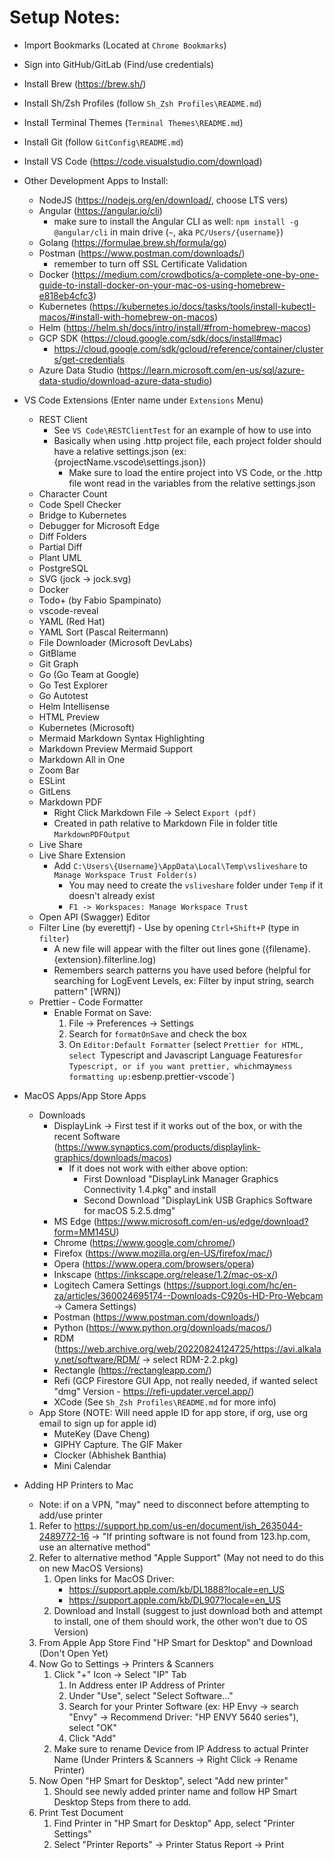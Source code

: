 # Setup Notes:
- Import Bookmarks (Located at `Chrome Bookmarks`)
- Sign into GitHub/GitLab (Find/use credentials)
- Install Brew (https://brew.sh/)
- Install Sh/Zsh Profiles (follow `Sh_Zsh Profiles\README.md`)
- Install Terminal Themes (`Terminal Themes\README.md`)
- Install Git (follow `GitConfig\README.md`)
- Install VS Code (https://code.visualstudio.com/download)

- Other Development Apps to Install:
    - NodeJS (https://nodejs.org/en/download/, choose LTS vers)
    - Angular (https://angular.io/cli)
      - make sure to install the Angular CLI as well: `npm install -g @angular/cli` in main drive (`~`, aka `PC/Users/{username}`)
    - Golang (https://formulae.brew.sh/formula/go)
    - Postman (https://www.postman.com/downloads/)
        - remember to turn off SSL Certificate Validation
    - Docker (https://medium.com/crowdbotics/a-complete-one-by-one-guide-to-install-docker-on-your-mac-os-using-homebrew-e818eb4cfc3)
    - Kubernetes (https://kubernetes.io/docs/tasks/tools/install-kubectl-macos/#install-with-homebrew-on-macos)
    - Helm (https://helm.sh/docs/intro/install/#from-homebrew-macos)
    - GCP SDK (https://cloud.google.com/sdk/docs/install#mac)
      - https://cloud.google.com/sdk/gcloud/reference/container/clusters/get-credentials
    - Azure Data Studio (https://learn.microsoft.com/en-us/sql/azure-data-studio/download-azure-data-studio)

- VS Code Extensions (Enter name under `Extensions` Menu)
    - REST Client
        - See `VS Code\RESTClientTest` for an example of how to use into
        - Basically when using .http project file, each project folder should have a relative settings.json (ex: {projectName\.vscode\settings.json})
            - Make sure to load the entire project into VS Code, or the .http file wont read in the variables from the relative settings.json
    - Character Count
    - Code Spell Checker
    - Bridge to Kubernetes
    - Debugger for Microsoft Edge
    - Diff Folders
    - Partial Diff
    - Plant UML
    - PostgreSQL
    - SVG (jock -> jock.svg)
    - Docker
    - Todo+ (by Fabio Spampinato)
    - vscode-reveal
    - YAML (Red Hat)
    - YAML Sort (Pascal Reitermann)
    - File Downloader (Microsoft DevLabs)
    - GitBlame
    - Git Graph
    - Go (Go Team at Google)
    - Go Test Explorer
    - Go Autotest
    - Helm Intellisense
    - HTML Preview
    - Kubernetes (Microsoft)
    - Mermaid Markdown Syntax Highlighting
    - Markdown Preview Mermaid Support
    - Markdown All in One
    - Zoom Bar
    - ESLint
    - GitLens
    - Markdown PDF
        - Right Click Markdown File -> Select `Export (pdf)`
        - Created in path relative to Markdown File in folder title `MarkdownPDFOutput`
    - Live Share
    - Live Share Extension
        - Add `C:\Users\{Username}\AppData\Local\Temp\vsliveshare` to `Manage Workspace Trust Folder(s)`
            - You may need to create the `vsliveshare` folder under `Temp` if it doesn't already exist
            - `F1 -> Workspaces: Manage Workspace Trust`
    - Open API (Swagger) Editor
    - Filter Line (by everettjf) - Use by opening `Ctrl+Shift+P` (type in `filter`)
        - A new file will appear with the filter out lines gone ({filename}.{extension}.filterline.log)
        - Remembers search patterns you have used before (helpful for searching for LogEvent Levels, ex: Filter by input string, search pattern" [WRN])
    - Prettier - Code Formatter
        - Enable Format on Save:
            1. File -> Preferences -> Settings
            2. Search for `formatOnSave` and check the box
            3. On `Editor:Default Formatter` (select `Prettier for HTML, select `Typescript and Javascript Language Features` for Typescript, or if you want prettier, which `may` mess formatting up: `esbenp.prettier-vscode`)

- MacOS Apps/App Store Apps
    - Downloads 
      - DisplayLink -> First test if it works out of the box, or with the recent Software (https://www.synaptics.com/products/displaylink-graphics/downloads/macos)
        - If it does not work with either above option:
            - First Download "DisplayLink Manager Graphics Connectivity 1.4.pkg" and install
            - Second Download "DisplayLink USB Graphics Software for macOS 5.2.5.dmg"
      - MS Edge (https://www.microsoft.com/en-us/edge/download?form=MM145U)
      - Chrome (https://www.google.com/chrome/)
      - Firefox (https://www.mozilla.org/en-US/firefox/mac/)
      - Opera (https://www.opera.com/browsers/opera)
      - Inkscape (https://inkscape.org/release/1.2/mac-os-x/)
      - Logitech Camera Settings (https://support.logi.com/hc/en-za/articles/360024695174--Downloads-C920s-HD-Pro-Webcam -> Camera Settings)
      - Postman (https://www.postman.com/downloads/)
      - Python (https://www.python.org/downloads/macos/)
      - RDM (https://web.archive.org/web/20220824124725/https://avi.alkalay.net/software/RDM/ -> select RDM-2.2.pkg)
      - Rectangle (https://rectangleapp.com/)
      - Refi (GCP Firestore GUI App, not really needed, if wanted select "dmg" Version - https://refi-updater.vercel.app/)
      - XCode (See `Sh_Zsh Profiles\README.md` for more info)
    - App Store (NOTE: Will need apple ID for app store, if org, use org email to sign up for apple id)
      - MuteKey (Dave Cheng)
      - GIPHY Capture. The GIF Maker
      - Clocker (Abhishek Banthia)
      - Mini Calendar

- Adding HP Printers to Mac
    - Note: if on a VPN, "may" need to disconnect before attempting to add/use printer
    1. Refer to https://support.hp.com/us-en/document/ish_2635044-2489772-16 -> "If printing software is not found from 123.hp.com, use an alternative method"
    2. Refer to alternative method "Apple Support" (May not need to do this on new MacOS Versions)
       1. Open links for MacOS Driver:
          - https://support.apple.com/kb/DL1888?locale=en_US
          - https://support.apple.com/kb/DL907?locale=en_US
       2. Download and Install (suggest to just download both and attempt to install, one of them should work, the other won't due to OS Version)
    3. From Apple App Store Find "HP Smart for Desktop" and Download (Don't Open Yet)
    4. Now Go to Settings -> Printers & Scanners
       1. Click "+" Icon -> Select "IP" Tab
          1. In Address enter IP Address of Printer
          2. Under "Use", select "Select Software..."
          3. Search for your Printer Software (ex: HP Envy -> search "Envy" -> Recommend Driver: "HP ENVY 5640 series"), select "OK"
          4. Click "Add"
       2. Make sure to rename Device from IP Address to actual Printer Name (Under Printers & Scanners -> Right Click -> Rename Printer)
    5. Now Open "HP Smart for Desktop", select "Add new printer"
       1. Should see newly added printer name and follow HP Smart Desktop Steps from there to add.
    6. Print Test Document
       1. Find Printer in "HP Smart for Desktop" App, select "Printer Settings"
       2. Select "Printer Reports" -> Printer Status Report -> Print
